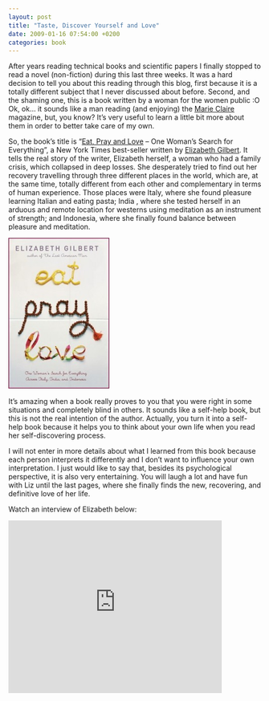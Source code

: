 ```yaml
---
layout: post
title: "Taste, Discover Yourself and Love"
date: 2009-01-16 07:54:00 +0200
categories: book 
---
```


After years reading technical books and scientific papers I finally stopped to read a novel (non-fiction) during this last three weeks. It was a hard decision to tell you about this reading through this blog, first because it is a totally different subject that I never discussed about before. Second, and the shaming one, this is a book written by a woman for the women public :O Ok, ok… it sounds like a man reading (and enjoying) the <a href="http://www.marieclaire.com/">Marie Claire</a> magazine, but, you know? It’s very useful to learn a little bit more about them in order to better take care of my own.

So, the book’s title is “<a href="http://www.elizabethgilbert.com/eatpraylove.htm">Eat, Pray and Love</a> – One Woman’s Search for Everything”, a New York Times best-seller written by <a href="http://www.elizabethgilbert.com/">Elizabeth Gilbert</a>. It tells the real story of the writer, Elizabeth herself, a woman who had a family crisis, which collapsed in deep losses. She desperately tried to find out her recovery travelling through three different places in the world, which are, at the same time, totally different from each other and complementary in terms of human experience. Those places were Italy, where she found pleasure learning Italian and eating pasta; India , where she tested herself in an arduous and remote location for westerns using meditation as an instrument of strength; and Indonesia, where she finally found balance between pleasure and meditation.

<a href="http://69.89.31.239/~hildeber/wp-content/uploads/2009/01/eatpraylove.jpg">![eatpraylove-201x300.jpg](/images/posts/eatpraylove-201x300.jpg)</a>

It’s amazing when a book really proves to you that you were right in some situations and completely blind in others. It sounds like a self-help book, but this is not the real intention of the author. Actually, you turn it into a self-help book because it helps you to think about your own life when you read her self-discovering process.

I will not enter in more details about what I learned from this book because each person interprets it differently and I don’t want to influence your own interpretation. I just would like to say that, besides its psychological perspective, it is also very entertaining. You will laugh a lot and have fun with Liz until the last pages, where she finally finds the new, recovering, and definitive love of her life.

Watch an interview of Elizabeth below:

<object height="344" width="425"><param name="movie" value="http://www.youtube.com/v/m9B9zFo4RFw&amp;hl=pt-br&amp;fs=1"/><param name="allowFullScreen" value="true"/><param name="allowscriptaccess" value="always"/><embed allowfullscreen="true" allowscriptaccess="always" height="344" src="http://www.youtube.com/v/m9B9zFo4RFw&amp;hl=pt-br&amp;fs=1" type="application/x-shockwave-flash" width="425"/></object>
